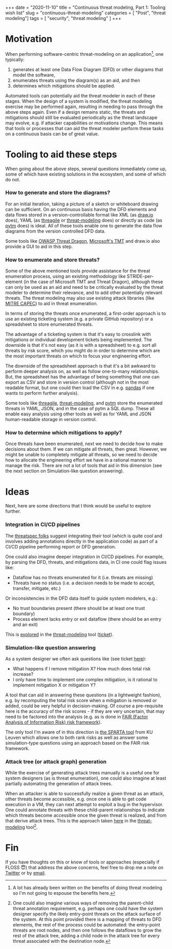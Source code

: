 +++
date = "2020-11-10"
title = "Continuous threat modeling, Part 1: Tooling wish list"
slug = "continuous-threat-modeling"
categories = [ "Post", "threat modeling"]
tags = [ "security", "threat modeling" ]
+++

# Motivation

When performing software-centric threat-modeling on an application[^1], one typically:

1. generates at least one Data Flow Diagram (DFD) or other diagrams that model the software,
2. enumerates threats using the diagram(s) as an aid, and then
3. determines which mitigations should be applied.

Automated tools can potentially aid the threat modeler in each of these stages. When the design of a system is modified, the threat modeling exercise may be performed again, resulting in needing to pass through the above steps again. Even if a design remains static, the threats and mitigations should still be evaluated periodically as the threat landscape may evolve, e.g. if attacker capabilities or motivations change. This means that tools or processes that can aid the threat modeler perform these tasks on a continuous basis can be of great value.

# Tooling to aid these steps

When going about the above steps, several questions immediately come up, some of which have existing solutions in the ecosystem, and some of which do not.

### How to generate and store the diagrams?

For an initial iteration, taking a picture of a sketch or whiteboard drawing can be sufficient. On an continuous basis having the DFD elements and data flows stored in a version-controllable format like XML (as [draw.io](http://draw.io/) does), YAML (as [threagile](https://github.com/Threagile/threagile) or [threat-modeling](https://github.com/freedomofpress/threat-modeling) does) or directly as code (as [pytm](https://github.com/izar/pytm) does) is ideal. All of these tools enable one to generate the data flow diagrams from the version controlled DFD data.

Some tools like [OWASP Threat Dragon](https://owasp.org/www-project-threat-dragon/), [Microsoft's TMT](https://docs.microsoft.com/en-us/azure/security/develop/threat-modeling-tool) and draw.io also provide a GUI to aid in this step.

### How to enumerate and store threats?

Some of the above mentioned tools provide assistance for the threat enumeration process, using an existing methodology like STRIDE-per-element (in the case of Microsoft TMT and Threat Dragon), although these can only be used as an aid and need to be critically evaluated by the threat modeler to determine their relevance, and to add other potentially relevant threats. The threat modeling may also use existing attack libraries (like [MITRE CAPEC](https://capec.mitre.org/)) to aid in threat enumeration.

In terms of storing the threats once enumerated, a first-order approach is to use an existing ticketing system (e.g. a private GitHub repository) or a spreadsheet to store enumerated threats.

The advantage of a ticketing system is that it's easy to crosslink with mitigations or individual development tickets being implemented. The downside is that it's not easy (as it is with a spreadsheet) to e.g. sort all threats by risk score, which you might do in order to determine which are the most important threats on which to focus your engineering effort.

The downside of the spreadsheet approach is that it's a bit awkward to perform deeper analysis on, as well as follow one-to-many relationships. But, the spreadsheet has the advantage of being something that one can export as CSV and store in version control (although not in the most readable format, but one could then load the CSV in e.g. [pandas](https://pandas.pydata.org/) if one wants to perform further analysis).

Some tools like [threagile](https://github.com/Threagile/threagile), [threat-modeling](https://github.com/freedomofpress/threat-modeling), and [pytm](https://github.com/izar/pytm) store the enumerated threats in YAML, JSON, and in the case of pytm a SQL dump. These all enable easy analysis using other tools as well as for YAML and JSON human-readable storage in version control.

### How to determine which mitigations to apply?

Once threats have been enumerated, next we need to decide how to make decisions about them. If we can mitigate all threats, then great. However, we might be unable to completely mitigate all threats, so we need to decide how to allocate the engineering effort we have in a rational manner to manage the risk. There are not a lot of tools that aid in this dimension (see the next section on Simulation-like question answering).

# Ideas

Next, here are some directions that I think would be useful to explore further.

### Integration in CI/CD pipelines

The [threatspec folks](https://github.com/threatspec/threatspec) suggest integrating their tool (which is quite cool and involves adding annotations directly in the application code) as part of a CI/CD pipeline performing report or DFD generation.

One could also imagine deeper integration in CI/CD pipelines. For example, by parsing the DFD, threats, and mitigations data, in CI one could flag issues like:

* Dataflow has no threats enumerated for it (i.e. threats are missing)
* Threats have no status (i.e. a decision needs to be made to accept, transfer, mitigate, etc.)

Or inconsistencies in the DFD data itself to guide system modelers, e.g.:

* No trust boundaries present (there should be at least one trust boundary)
* Process element lacks entry or exit dataflow (there should be an entry and an exit)

This is [explored](https://github.com/freedomofpress/threat-modeling#linter) in the [threat-modeling](https://github.com/freedomofpress/threat-modeling) tool ([ticket](https://github.com/freedomofpress/threat-modeling/issues/52)).

### Simulation-like question answering

As a system designer we often ask questions like (see ticket [here](https://github.com/freedomofpress/threat-modeling/issues/49)):

* What happens if I remove mitigation X? How much does total risk increase?
* I only have time to implement one complex mitigation, is it rational to implement mitigation X or mitigation Y?

A tool that can aid in answering these questions (in a lightweight fashion), e.g. by recomputing the total risk score when a mitigation is removed or added, could be very helpful in decision-making. Of course a pre-requisite here is the accuracy of the risk scores - if they are very uncertain, that may need to be factored into the analysis (e.g. as is done in [FAIR (Factor Analysis of Information Risk) risk framework](https://www.fairinstitute.org/)).

The only tool I'm aware of in this direction is [the SPARTA tool](https://distrinet.cs.kuleuven.be/software/sparta/#) from KU Leuven which allows one to both rank risks as well as answer some simulation-type questions using an approach based on the FAIR risk framework.

### Attack tree (or attack graph) generation

While the exercise of generating attack trees manually is a useful one for system designers (as is threat enumeration), one could also imagine at least partially automating the generation of attack trees.

When an attacker is able to successfully realize a given threat as an attack, other threats become accessible, e.g. once one is able to get code execution in a VM, they can next attempt to exploit a bug in the hypervisor. One could annotate threats with these child-parent relationships to indicate which threats become accessible once the given threat is realized, and from that derive attack trees. This is the approach taken [here](https://github.com/freedomofpress/threat-modeling/blob/main/threat_modeling/threats.py#L185-L213) in the [threat-modeling](https://github.com/freedomofpress/threat-modeling) tool[^2].

# Fin

If you have thoughts on this or know of tools or approaches (especially if FLOSS 😇) that address the above concerns, feel free to drop me a note on [Twitter](https://twitter.com/redshiftzero) or by [email](mailto:jen@redshiftzero.com).

[^1]: A lot has already been written on the benefits of doing threat modeling so I'm not going to espouse the benefits here.
[^2]: One could also imagine various ways of removing the parent-child threat annotation requirement, e.g. perhaps one could have the system designer specify the likely entry-point threats on the attack surface of the system. At this point provided there is a mapping of threats to DFD elements, the rest of the process could be automated: the entry-point threats are root nodes, and then one follows the dataflows to grow the rest of the attack tree, adding a child node in the attack tree for every threat associated with the destination node.
